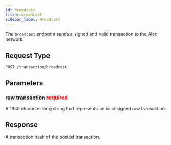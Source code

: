 ```yaml
---
id: broadcast
title: broadcast
sidebar_label: broadcast
---
```


The `broadcast` endpoint sends a signed and valid transaction to the Aleo network.

## Request Type

```
POST /transaction/broadcast
```

## Parameters

### raw transaction <span style="color:red">required</span>

A 1950 character long string that represents an valid signed raw transaction.

## Response

A transaction hash of the posted transaction.
